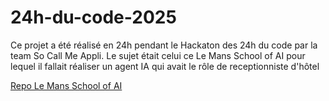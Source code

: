 # 24h-du-code-2025

Ce projet a été réalisé en 24h pendant le Hackaton des 24h du code par la team So Call Me Appli.
Le sujet était celui ce Le Mans School of AI pour lequel il fallait réaliser un agent IA qui avait le rôle de receptionniste d'hôtel

[Repo Le Mans School of AI](https://github.com/LeMans-SchoolofAI/24hcode2025)
